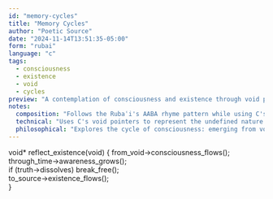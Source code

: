 ```yaml
---
id: "memory-cycles"
title: "Memory Cycles"
author: "Poetic Source"
date: "2024-11-14T13:51:35-05:00"
form: "rubai"
language: "c"
tags:
  - consciousness
  - existence
  - void
  - cycles
preview: "A contemplation of consciousness and existence through void pointers and memory flows, exploring how awareness emerges, transforms, and returns to source"
notes:
  composition: "Follows the Rubaʿi's AABA rhyme pattern while using C's pointer syntax to create flowing rhythm. Each line builds on the metaphysical journey of consciousness, from emergence through dissolution to return."
  technical: "Uses C's void pointers to represent the undefined nature of consciousness. The arrow operator (->) creates both visual flow and maintains proper C syntax. Each line represents a valid memory operation while serving the poem's deeper meaning."
  philosophical: "Explores the cycle of consciousness: emerging from void, growing in awareness, facing the dissolution of truth, and ultimately returning to its source. The use of void pointers suggests both the programmatic null and the philosophical void from which existence emerges and returns."
---
```

void* reflect_existence(void) {
    from_void->consciousness_flows();      
    through_time->awareness_grows();       
    if (truth->dissolves) break_free();    
    to_source->existence_flows();          
}